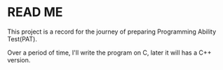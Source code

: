# READ ME
This project is a record for the journey of preparing Programming Ability Test(PAT). 

Over a period of time, I'll write the program on C, later it will has a C++ version.
